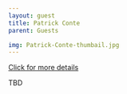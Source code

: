 ```yaml
---
layout: guest
title: Patrick Conte
parent: Guests

img: Patrick-Conte-thumbail.jpg
---
```




<div class="badge-base LI-profile-badge" data-locale="en_US" data-size="medium" data-theme="light" data-type="VERTICAL" data-vanity="patrick-conte-02435b4" data-version="v1"><a class="badge-base__link LI-simple-link" href="https://www.linkedin.com/in/patrick-conte-02435b4?trk=profile-badge">Click for more details</a></div>


TBD
